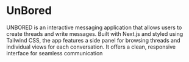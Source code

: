 # UnBored
UNBORED is an interactive messaging application that allows users to create threads and write messages. Built with Next.js and styled using Tailwind CSS, the app features a side panel for browsing threads and individual views for each conversation. It offers a clean, responsive interface for seamless communication
